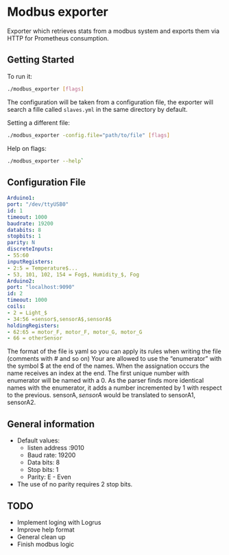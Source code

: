 # Modbus exporter
Exporter which retrieves stats from a modbus system and exports them via HTTP for Prometheus consumption.

## Getting Started

To run it:

```bash
./modbus_exporter [flags]
```

The configuration will be taken from a configuration file, the exporter will search a fille called `slaves.yml` in the same directory by default.

Setting a different file:
```bash
./modbus_exporter -config.file="path/to/file" [flags]
```

Help on flags:

```bash
./modbus_exporter --help`
```

## Configuration File

```yaml
Arduino1:
port: "/dev/ttyUSB0"
id: 1
timeout: 1000
baudrate: 19200
databits: 8
stopbits: 1
parity: N
discreteInputs:
- 55:60
inputRegisters:
- 2:5 = Temperature$...
- 53, 101, 102, 154 = Fog$, Humidity_$, Fog
Arduino2:
port: "localhost:9090"
id: 2
timeout: 1000
coils:
- 2 = Light_$
- 34:56 =sensor$,sensorA$,sensorA$
holdingRegisters:
- 62:65 = motor_F, motor_F, motor_G, motor_G
- 66 = otherSensor
```

The format of the file is yaml so you can apply its rules when writing the file (comments with # and so on)
Your are allowed to use the “enumerator” with the symbol $ at the end of the names. When the assignation occurs the name receives an index at the end. The first unique number with enumerator will be named with a 0. As the parser finds more identical names with the enumerator, it adds a number incremented by 1 with respect to the previous. sensorA$, sensorA$ would be translated to sensorA1, sensorA2.

## General information
- Default values:
    + listen address :9010
    + Baud rate: 19200
    + Data bits:  8
    + Stop bits: 1
    + Parity: E - Even
- The use of no parity requires 2 stop bits.

## TODO
- Implement loging with Logrus
- Improve help format
- General clean up
- Finish modbus logic

